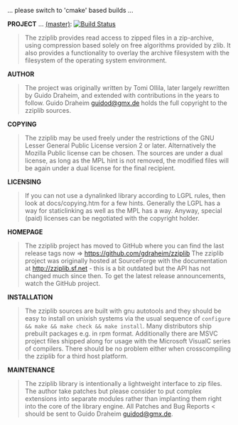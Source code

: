 ... please switch to 'cmake' based builds ... 

**PROJECT** ... [(master)](https://github.com/gdraheim/zziplib/tree/master): [![Build Status](https://dev.azure.com/gdraheim/gdraheim/_apis/build/status/gdraheim.zziplib%20(1)?branchName=master)](https://dev.azure.com/gdraheim/gdraheim/_build/latest?definitionId=4&branchName=master)
>  The zziplib provides read access to zipped files in a zip-archive,
>  using compression based solely on free algorithms provided by zlib.
>  It also provides a functionality to overlay the archive filesystem
>  with the filesystem of the operating system environment.

**AUTHOR**
>  The project was originally written by Tomi Ollila, later largely
>  rewritten by Guido Draheim, and extended with contributions in
>  the years to follow. Guido Draheim <guidod@gmx.de> holds the full
>  copyright to the zziplib sources.

**COPYING**
>  The zziplib may be used freely under the restrictions of the
>  GNU Lesser General Public License version 2 or later. Alternatively
>  the Mozilla Public license can be chosen. The sources are under
>  a dual license, as long as the MPL hint is not removed, the modified
>  files will be again under a dual license for the final recipient.

**LICENSING**
>  If you can not use a dynalinked library according to LGPL rules,
>  then look at docs/copying.htm for a few hints. Generally the LGPL 
>  has a way for staticlinking as well as the MPL has a way. Anyway,
>  special (paid) licenses can be negotiated with the copyright holder.

**HOMEPAGE**
>  The zziplib project has moved to GitHub where you can find the 
>  last release tags now => https://github.com/gdraheim/zziplib
>  The zziplib project was originally hosted at SourceForge with
>  the documentation at http://zziplib.sf.net - this is a bit
>  outdated but the API has not changed much since then. To get
>  the latest release announcements, watch the GitHub project.

**INSTALLATION**
>  The zziplib sources are built with gnu autotools and they should
>  be easy to install on unixish systems via the usual sequence of
>  `configure && make && make check && make install`. Many distributors
>  ship prebuilt packages e.g. in rpm format. Additionally there are
>  MSVC project files shipped along for usage with the Microsoft
>  VisualC series of compilers. There should be no problem either
>  when crosscompiling the zziplib for a third host platform.

**MAINTENANCE**
>  The zziplib library is intentionally a lightweight interface to
>  zip files. The author take patches but please consider to put 
>  complex extensions into separate modules rather than implanting them
>  right into the core of the library engine. All Patches and Bug Reports
<  should be sent to Guido Draheim <guidod@gmx.de>.
